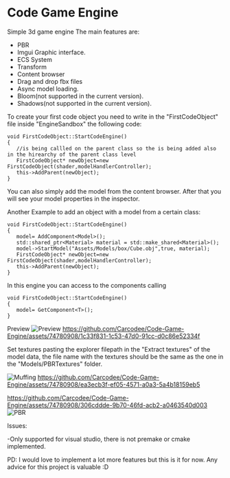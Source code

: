 # Code Game Engine
 
Simple 3d game engine
The main features are:


- PBR
- Imgui Graphic interface.
- ECS System
- Transform
- Content browser
- Drag and drop fbx files
- Async model loading.
- Bloom(not supported in the current version).
- Shadows(not supported in the current version).



To create your first code object you need to write in the "FirstCodeObject" file inside "EngineSandbox" the following code: 

 ```
void FirstCodeObject::StartCodeEngine()
{
	//is being callled on the parent class so the is being added also in the hirearchy of the parent class level
	FirstCodeObject* newObject=new FirstCodeObject(shader,modelHandlerController);
	this->AddParent(newObject);
}
```



You can also simply add the model from the content browser. After that you will see your model properties in the inspector.

Another Example to add an object with a model from a certain class:
 ```
void FirstCodeObject::StartCodeEngine()
{
	model= AddComponent<Model>();
	std::shared_ptr<Material> material = std::make_shared<Material>();
	model->StartModel("Assets/Models/box/Cube.obj",true, material);
	FirstCodeObject* newObject=new FirstCodeObject(shader,modelHandlerController);
	this->AddParent(newObject);
}

```



In this engine you can access to the components calling 
 ```
void FirstCodeObject::StartCodeEngine()
{
	model= GetComponent<T>();
}
```




Preview
![Preview](https://github.com/Carcodee/Code-Game-Engine/assets/74780908/680b5d4d-0f62-4be7-ac14-9f38a6d7aea7)
https://github.com/Carcodee/Code-Game-Engine/assets/74780908/1c33f831-1c53-47d0-91cc-d0c86e52334f


Set textures pasting the explorer filepath in the "Extract textures" of the model data, the file name with the textures should be the same as the one in the "Models/PBRTextures" folder.

![Muffing](https://github.com/Carcodee/Code-Game-Engine/assets/74780908/0944f88f-eb26-4359-ac55-f522bedc7313)
https://github.com/Carcodee/Code-Game-Engine/assets/74780908/ea3ecb3f-ef05-4571-a0a3-5a4b18159eb5

https://github.com/Carcodee/Code-Game-Engine/assets/74780908/306cddde-9b70-46fd-acb2-a0463540d003
![PBR](https://github.com/Carcodee/Code-Game-Engine/assets/74780908/a70d0330-c1f3-4309-87a8-4ba9975496bf)

Issues:

-Only supported for visual studio, there is not premake or cmake implemented.


PD: I would love to implement a lot more features but this is it for now. Any advice for this project is valuable :D

